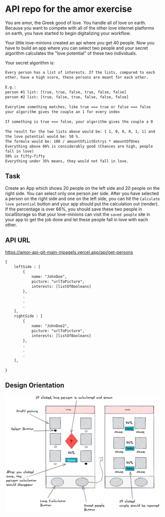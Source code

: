 # API repo for the amor exercise

You are amor, the Greek good of love. You handle all of love on earth.
Because you want to compete with all of the other love internet platforms on earth, you have started to begin digitalizing your workflow.

Your little love-minions created an api where you get 40 people. Now you have to build an app where you can select two people and your secret algorithm calculates the "love potential" of these two individuals.

Your secret algorithm is:

```
Every person has a list of interests. If the lists, compared to each other, have a high score, these persons are meant for each other.

E.g.:
person #1 list: [true, true, false, true, false, false]
person #2 list: [true, false, true, false, false, false]

Everytime something matches, like true === true or false === false your algorithm gives the couple an 1 for every index

If something is true === false, your algorithm gives the couple a 0

The result for the two lists above would be: [ 1, 0, 0, 0, 1, 1] and the love potential would be: 50 %.
The formula would be: 100 / amountOfListEntrys * amountOfOnes
Everything above 66% is considerably good (Chances are high, people fall in love)
50% is fifty-fifty
Everything under 35% means, they would not fall in love.

```

## Task

Create an App which shows 20 people on the left side and 20 people on the right side. You can select only one person per side. After you have selected a person on the right side and one on the left side, you can hit the `Calculate love potential` button and your app should put the calculation out (render). If the percentage is over 66%, you should save these two people in localStorage so that your love-minions can visit the `saved people` site in your app to get the job done and let these people fall in love with each other.

## API URL

https://amor-api-git-main-mpagels.vercel.app/api/get-persons

```
{
    leftSide : [
        {
            name: "JohnDoe",
            picture: "urlToPicture",
            interests: [listOfBooleans]
        },
        .
        .
        .
    ],
    rightSide : [
        {
            name: "JohnDoe2",
            picture: "urlToPicture",
            interests: [listOfBooleans]
        },
        .
        .
        .
    ],

}
```

## Design Orientation

![app](assets/love-app.png)

